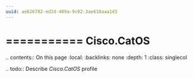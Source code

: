 ```yaml
---
uuid: ae626782-ed2d-489a-9c02-3ae618aaa1d3
---
```



===========
Cisco.CatOS
===========

.. contents:: On this page
    :local:
    :backlinks: none
    :depth: 1
    :class: singlecol

.. todo::
    Describe *Cisco.CatOS* profile


